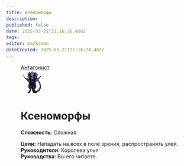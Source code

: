 ```yaml
---
title: Ксеноморфы
description: 
published: false
date: 2025-03-21T21:16:36.436Z
tags: 
editor: markdown
dateCreated: 2025-03-21T21:16:24.487Z
---
```


<div style="display: flex; justify-content: center;">
<div class="roles-passport antag">
  <div class="title antag"><a href="/roles/antagonists">Антагонист</a></div>
  <div>
    <div><div><img src="/roles/queen_sq.gif" id="img"></div></div>
  <div><div>
    <h1>Ксеноморфы</h1>
    <p><strong>Сложность:</strong> Сложная</p>
    <strong>Цели:</strong> Нападать на всех в поле зрения, распространять улей.<br>
    <b>Руководители</b>: Королева улья<br>
    <b>Руководства</b>: Вы его читаете.
  </div></div>
  </div>
</div>
</div>


<div class="table"></div>